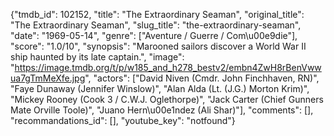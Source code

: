 {"tmdb_id": 102152, "title": "The Extraordinary Seaman", "original_title": "The Extraordinary Seaman", "slug_title": "the-extraordinary-seaman", "date": "1969-05-14", "genre": ["Aventure / Guerre / Com\u00e9die"], "score": "1.0/10", "synopsis": "Marooned sailors discover a World War II ship haunted by its late captain.", "image": "https://image.tmdb.org/t/p/w185_and_h278_bestv2/embn4ZwH8rBenVwwua7gTmMeXfe.jpg", "actors": ["David Niven (Cmdr. John Finchhaven, RN)", "Faye Dunaway (Jennifer Winslow)", "Alan Alda (Lt. (J.G.) Morton Krim)", "Mickey Rooney (Cook 3 / C.W.J. Oglethorpe)", "Jack Carter (Chief Gunners Mate Orville Toole)", "Juano Hern\u00e1ndez (Ali Shar)"], "comments": [], "recommandations_id": [], "youtube_key": "notfound"}